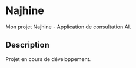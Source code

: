 # Najhine

Mon projet Najhine - Application de consultation AI.

## Description
Projet en cours de développement.
